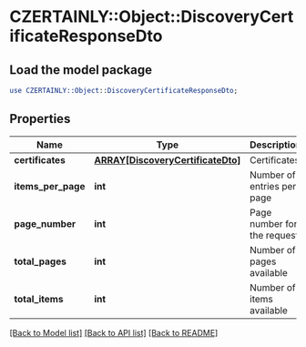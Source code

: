 # CZERTAINLY::Object::DiscoveryCertificateResponseDto

## Load the model package
```perl
use CZERTAINLY::Object::DiscoveryCertificateResponseDto;
```

## Properties
Name | Type | Description | Notes
------------ | ------------- | ------------- | -------------
**certificates** | [**ARRAY[DiscoveryCertificateDto]**](DiscoveryCertificateDto.md) | Certificates | 
**items_per_page** | **int** | Number of entries per page | 
**page_number** | **int** | Page number for the request | 
**total_pages** | **int** | Number of pages available | 
**total_items** | **int** | Number of items available | 

[[Back to Model list]](../README.md#documentation-for-models) [[Back to API list]](../README.md#documentation-for-api-endpoints) [[Back to README]](../README.md)


